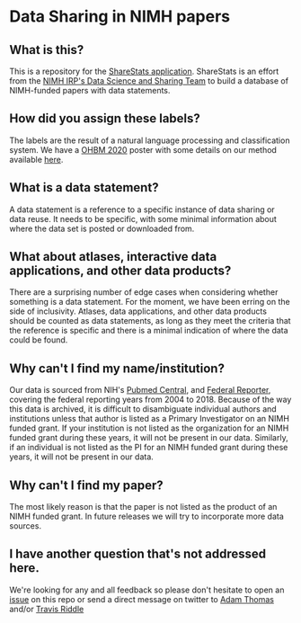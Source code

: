# Data Sharing in NIMH papers

## What is this?
This is a repository for the [ShareStats application](http://nih-fmrif.github.io/sharestats). ShareStats is an effort from the [NIMH IRP's Data Science and Sharing Team](http://cmn.nimh.nih.gov/dsst) to build a database of NIMH-funded papers with data statements.

## How did you assign these labels?
The labels are the result of a natural language processing and classification system. We have a [OHBM 2020](https://www.humanbrainmapping.org/i4a/pages/index.cfm?pageID=3958&activateFull=true) poster with some details on our method available [here](https://zenodo.org/record/3894807).

## What is a data statement?
A data statement is a reference to a specific instance of data sharing or data reuse. It needs to be specific, with some minimal information about where the data set is posted or downloaded from.

## What about atlases, interactive data applications, and other data products?
There are a surprising number of edge cases when considering whether something is a data statement. For the moment, we have been erring on the side of inclusivity. Atlases, data applications, and other data products should be counted as data statements, as long as they meet the criteria that the reference is specific and there is a minimal indication of where the data could be found.

## Why can't I find my name/institution?
Our data is sourced from NIH's [Pubmed Central](https://www.ncbi.nlm.nih.gov/pmc/), and [Federal Reporter](https://federalreporter.nih.gov/FileDownload), covering the federal reporting years from 2004 to 2018. Because of the way this data is archived, it is difficult to disambiguate individual authors and institutions unless that author is listed as a Primary Investigator on an NIMH funded grant. If your institution is not listed as the organization for an NIMH funded grant during these years, it will not be present in our data. Similarly, if an individual is not listed as the PI for an NIMH funded grant during these years, it will not be present in our data.

## Why can't I find my paper?
The most likely reason is that the paper is not listed as the product of an NIMH funded grant. In future releases we will try to incorporate more data sources. 

## I have another question that's not addressed here.
We're looking for any and all feedback so please don't hesitate to open an [issue](https://github.com/nih-fmrif/sharestats/issues) on this repo or send a direct message on twitter to [Adam Thomas](https://twitter.com/damadam) and/or [Travis Riddle](https://twitter.com/triddle42)
